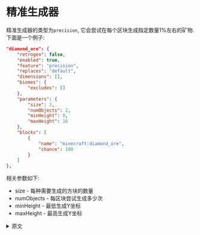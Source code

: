 # 精准生成器

精准生成器的类型为`precision`, 它会尝试在每个区块生成指定数量1%左右的矿物. 下面是一个例子:

```json
"diamond_ore": {
	"retrogen": false,
	"enabled": true,
	"feature": "precision",
	"replaces": "default",
	"dimensions": [],
	"biomes": {
		"excludes": []
	},
	"parameters": {
		"size": 3,
		"numObjects": 2,
		"minHeight": 0,
		"maxHeight": 16
	},
	"blocks": [
		{
			"name": "minecraft:diamond_ore",
			"chance": 100
		}
	]
},
```

相关参数如下:

* size - 每种需要生成的方块的数量
* numObjects - 每区块尝试生成多少次
* minHeight - 最低生成Y坐标
* maxHeight - 最高生成Y坐标

<details>
<summary>原文</summary>
The precision generator attempts to create a spawn or spawns within every chunk it is called for that is within 1% of the total specified size for the spawn. The definitive example follows:

```text
(json内容)
```

As this shows, it attempts to create 2 spawns of 3 diamond ore each in every chunk.

The parameters are, as follows:

* size - The size of each spawned "node" of the specified block or blocks
* numObjects - How many spawns to try and place per chunk
* minHeight - Minimum height for a spawn
* maxHeight - Maximum height for a spawn
</details>
